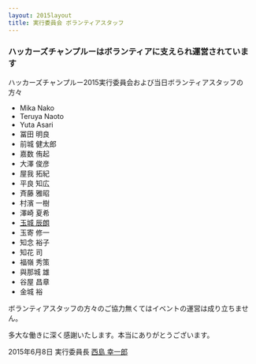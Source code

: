 ```yaml
---
layout: 2015layout
title: 実行委員会 ボランティアスタッフ
---
```



### ハッカーズチャンプルーはボランティアに支えられ運営されています


ハッカーズチャンプルー2015実行委員会および当日ボランティアスタッフの方々

* Mika Nako
* Teruya Naoto
* Yuta Asari
* 冨田 明良
* 前城 健太郎
* 嘉数 侑起
* 大澤 俊彦
* 屋我 拓紀
* 平良 知広
* 斉藤 雅昭
* 村濱 一樹
* 澤崎 夏希
* [玉城 辰朗](https://twitter.com/kimihito_)
* 玉寄 修一
* 知念 裕子
* 知花 司
* 福嶺 秀策
* 與那城 雄
* 谷屋 昌章
* 金城 裕


ボランティアスタッフの方々のご協力無くてはイベントの運営は成り立ちません。

多大な働きに深く感謝いたします。本当にありがとうございます。

2015年6月8日 実行委員長 [西島 幸一郎](https://www.facebook.com/nishijima.koichiro)
